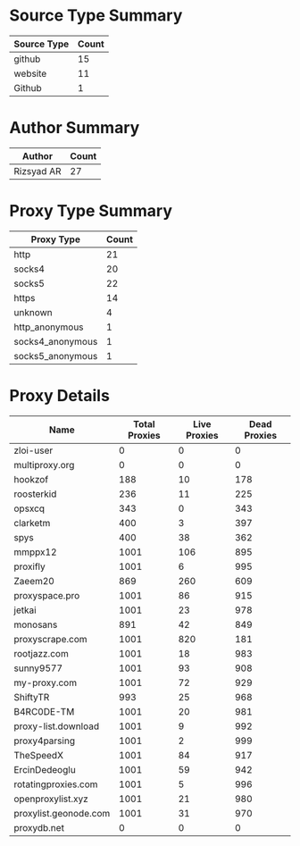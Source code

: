 # Source Type Summary

| Source Type | Count |
|-------------|-------|
| github | 15 |
| website | 11 |
| Github | 1 |


# Author Summary

| Author | Count |
|--------|-------|
| Rizsyad AR | 27 |


# Proxy Type Summary

| Proxy Type | Count |
|------------|-------|
| http | 21 |
| socks4 | 20 |
| socks5 | 22 |
| https | 14 |
| unknown | 4 |
| http_anonymous | 1 |
| socks4_anonymous | 1 |
| socks5_anonymous | 1 |


# Proxy Details

| Name | Total Proxies | Live Proxies | Dead Proxies |
|------|---------------|--------------|---------------|
| zloi-user | 0 | 0 | 0 |
| multiproxy.org | 0 | 0 | 0 |
| hookzof | 188 | 10 | 178 |
| roosterkid | 236 | 11 | 225 |
| opsxcq | 343 | 0 | 343 |
| clarketm | 400 | 3 | 397 |
| spys | 400 | 38 | 362 |
| mmppx12 | 1001 | 106 | 895 |
| proxifly | 1001 | 6 | 995 |
| Zaeem20 | 869 | 260 | 609 |
| proxyspace.pro | 1001 | 86 | 915 |
| jetkai | 1001 | 23 | 978 |
| monosans | 891 | 42 | 849 |
| proxyscrape.com | 1001 | 820 | 181 |
| rootjazz.com | 1001 | 18 | 983 |
| sunny9577 | 1001 | 93 | 908 |
| my-proxy.com | 1001 | 72 | 929 |
| ShiftyTR | 993 | 25 | 968 |
| B4RC0DE-TM | 1001 | 20 | 981 |
| proxy-list.download | 1001 | 9 | 992 |
| proxy4parsing | 1001 | 2 | 999 |
| TheSpeedX | 1001 | 84 | 917 |
| ErcinDedeoglu | 1001 | 59 | 942 |
| rotatingproxies.com | 1001 | 5 | 996 |
| openproxylist.xyz | 1001 | 21 | 980 |
| proxylist.geonode.com | 1001 | 31 | 970 |
| proxydb.net | 0 | 0 | 0 |
